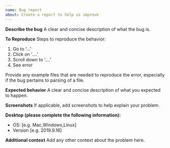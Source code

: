 ```yaml
---
name: Bug report
about: Create a report to help us improve
---
```


**Describe the bug**
A clear and concise description of what the bug is.

**To Reproduce**
Steps to reproduce the behavior:
1. Go to '...'
2. Click on '....'
3. Scroll down to '....'
4. See error

Provide any example files that are needed to reproduce the error,
especially if the bug pertains to parsing of a file.

**Expected behavior**
A clear and concise description of what you expected to happen.

**Screenshots**
If applicable, add screenshots to help explain your problem.

**Desktop (please complete the following information):**

- OS: [e.g. Mac,Windows,Linux]
- Version [e.g. 2019.9.16]

**Additional context**
Add any other context about the problem here.
